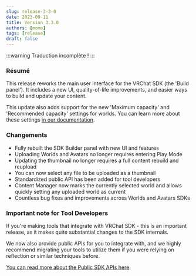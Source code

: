 ```yaml
---
slug: release-3-3-0
date: 2023-09-11
title: Version 3.3.0
authors: [momo]
tags: [release]
draft: false
---
```


:::warning Traduction incomplète !
:::

### Résumé

This release reworks the main user interface for the VRChat SDK (the 'Build panel'). It includes a new UI, quality-of-life improvements, and easier ways to build and update your content.

This update also adds support for the new 'Maximum capacity' and 'Recommended capacity' settings for worlds. You can learn more about these settings [in our documentation](/worlds/creating-your-first-world/#step-5---building-your-world).

<!--truncate-->

### Changements

* Fully rebuilt the SDK Builder panel with new UI and features
* Uploading Worlds and Avatars no longer requires entering Play Mode
* Updating the thumbnail no longer requires a full content rebuild and reupload
* You can now select any file to be uploaded as a thumbnail
* Standardized public API has been added for tool developers
* Content Manager now marks the currently selected world and allows quickly setting any uploaded world as current
* Countless bug fixes and improvements across Worlds and Avatars SDKs

### Important note for Tool Developers

If you're making tools that integrate with VRChat SDK - this is an important release, as it makes quite substantial changes to the SDK internals.

We now also provide public APIs for you to integrate with, and we highly recommend migrating your tools to utilize them if you were relying on reflection or similar techniques before.

[You can read more about the Public SDK APIs here](/sdk/public-sdk-api).
